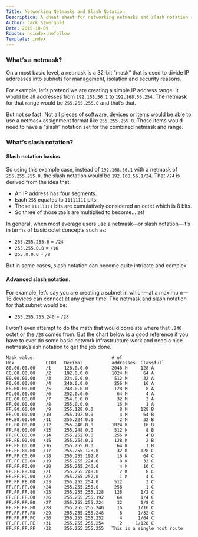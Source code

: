 ```yaml
---
Title: Networking Netmasks and Slash Notation
Description: A cheat sheet for networking netmasks and slash notation related items.
Author: Jack Szwergold
Date: 2015-10-09
Robots: noindex,nofollow
Template: index
---
```


### What’s a netmask?

On a most basic level, a netmask is a 32-bit “mask” that is used to divide IP addresses into subnets for management, isolation and security reasons.

For example, let’s pretend we are creating a simple IP address range. It would be all addresses from `192.168.56.1` to `192.168.56.254`. The netmask for that range would be `255.255.255.0` and that’s that.

But not so fast: Not all pieces of software, devices or items would be able to use a netmask assignment format like `255.255.255.0`. Those items would need to have a “slash” notation set for the combined netmask and range.

### What’s slash notation?

#### Slash notation basics.

So using this example case, instead of `192.168.56.1` with a netmask of `255.255.255.0`, the slash notation would be `192.168.56.1/24`. That `/24` is derived from the idea that:

- An IP address has four segments.
- Each `255` equates to `11111111` bits.
- Those `11111111` bits are cumulatively considered an octet which is 8 bits.
- So three of those `255`’s are multiplied to become… `24`!

In general, when most average users use a netmask—or slash notation—it’s in terms of basic octet concepts such as:

- `255.255.255.0` = `/24`
- `255.255.0.0` = `/16`
- `255.0.0.0` = `/8`

But in some cases, slash notation can become quite intricate and complex.

#### Advanced slash notation.

For example, let’s say you are creating a subnet in which—at a maximum—16 devices can connect at any given time. The netmask and slash notation for that subnet would be:

- `255.255.255.240` = `/28`

I won’t even attempt to do the math that would correlate where that `.240` octet or the `/28` comes from. But the chart below is a good reference if you have to ever do some basic network infrastructure work and need a nice netmask/slash notation to get the job done.

	Mask value:                             # of
	Hex            CIDR   Decimal           addresses  Classfull
	80.00.00.00    /1     128.0.0.0         2048 M     128 A
	C0.00.00.00    /2     192.0.0.0         1024 M      64 A
	E0.00.00.00    /3     224.0.0.0          512 M      32 A
	F0.00.00.00    /4     240.0.0.0          256 M      16 A
	F8.00.00.00    /5     248.0.0.0          128 M       8 A
	FC.00.00.00    /6     252.0.0.0           64 M       4 A
	FE.00.00.00    /7     254.0.0.0           32 M       2 A
	FF.00.00.00    /8     255.0.0.0           16 M       1 A
	FF.80.00.00    /9     255.128.0.0          8 M     128 B
	FF.C0.00.00   /10     255.192.0.0          4 M      64 B
	FF.E0.00.00   /11     255.224.0.0          2 M      32 B
	FF.F0.00.00   /12     255.240.0.0       1024 K      16 B
	FF.F8.00.00   /13     255.248.0.0        512 K       8 B
	FF.FC.00.00   /14     255.252.0.0        256 K       4 B
	FF.FE.00.00   /15     255.254.0.0        128 K       2 B
	FF.FF.00.00   /16     255.255.0.0         64 K       1 B
	FF.FF.80.00   /17     255.255.128.0       32 K     128 C
	FF.FF.C0.00   /18     255.255.192.0       16 K      64 C
	FF.FF.E0.00   /19     255.255.224.0        8 K      32 C
	FF.FF.F0.00   /20     255.255.240.0        4 K      16 C
	FF.FF.F8.00   /21     255.255.248.0        2 K       8 C
	FF.FF.FC.00   /22     255.255.252.0        1 K       4 C
	FF.FF.FE.00   /23     255.255.254.0      512         2 C
	FF.FF.FF.00   /24     255.255.255.0      256         1 C
	FF.FF.FF.80   /25     255.255.255.128    128       1/2 C
	FF.FF.FF.C0   /26     255.255.255.192     64       1/4 C
	FF.FF.FF.E0   /27     255.255.255.224     32       1/8 C
	FF.FF.FF.F0   /28     255.255.255.240     16      1/16 C
	FF.FF.FF.F8   /29     255.255.255.248      8      1/32 C
	FF.FF.FF.FC   /30     255.255.255.252      4      1/64 C
	FF.FF.FF.FE   /31     255.255.255.254      2     1/128 C
	FF.FF.FF.FF   /32     255.255.255.255   This is a single host route
